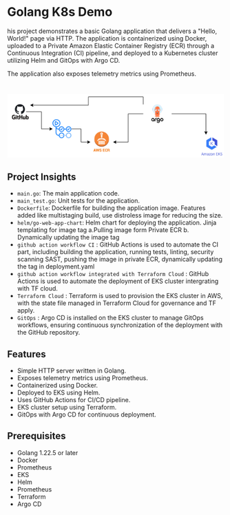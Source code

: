 # Golang K8s Demo

his project demonstrates a basic Golang application that delivers a "Hello, World!" page via HTTP. The application is containerized using Docker, uploaded to a Private Amazon Elastic Container Registry (ECR) through a Continuous Integration (CI) pipeline, and deployed to a Kubernetes cluster utilizing Helm and GitOps with Argo CD.

The application also exposes telemetry metrics using Prometheus.

#
![Architecture Diagram](./diagram.png)

## Project Insights

- `main.go`: The main application code.
- `main_test.go`: Unit tests for the application.
- `Dockerfile`: Dockerfile for building the application image. Features added like multistaging build, use distroless image for reducing the size.
- `helm/go-web-app-chart`: Helm chart for deploying the application. Jinja templating for image tag
                            a.Pulling image form Private ECR
                            b. Dynamically updating the image tag 
- `github action workflow CI` : GitHub Actions is used to automate the CI part, including building the application, running tests, linting, security scanning SAST, 
                              pushing the image in private ECR, dynamically updating the tag in deployment.yaml
- `github action workflow integrated with Terraform Cloud` : GitHub Actions is used to automate the deployment of EKS cluster intergrating with TF cloud. 
- `Terraform Cloud` : Terraform is used to provision the EKS cluster in AWS, with the state file managed in Terraform Cloud for governance and TF apply.
- `GitOps` : Argo CD is installed on the EKS cluster to manage GitOps workflows, ensuring continuous synchronization of the deployment with the GitHub repository.

## Features

- Simple HTTP server written in Golang.
- Exposes telemetry metrics using Prometheus.
- Containerized using Docker.
- Deployed to EKS using Helm.
- Uses GitHub Actions for CI/CD pipeline.
- EKS cluster setup using Terraform.
- GitOps with Argo CD for continuous deployment.

## Prerequisites

- Golang 1.22.5 or later
- Docker
- Prometheus
- EKS
- Helm
- Prometheus
- Terraform
- Argo CD

